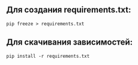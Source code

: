 ## Для создания **requirements.txt**:
```shell
pip freeze > requirements.txt
```

## Для скачивания зависимостей:
```shell
pip install -r requirements.txt
```
